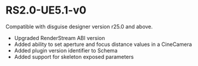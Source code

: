 # RS2.0-UE5.1-v0
Compatible with disguise designer version r25.0 and above.
* Upgraded RenderStream ABI version
* Added ability to set aperture and focus distance values in a CineCamera
* Added plugin version identifier to Schema
* Added support for skeleton exposed parameters
